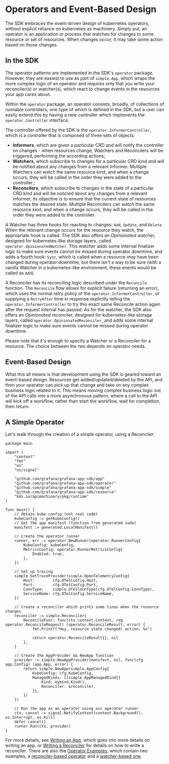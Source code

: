 # Operators and Event-Based Design

The SDK embraces the event-driven design of kubernetes operators, without explicit reliance on kubernetes as machinery. 
Simply put, an operator is an application or process that watches for changes to some resource or set of resources. 
When changes occur, it may take some action based on those changes.

## In the SDK

The operator patterns are implemented in the SDK's `operator` package. 
However, they are easiest to use as part of `simple.App`, 
which wraps the more complex logic of an operator and requires only that you write your reconciler(s) or watcher(s), 
which react to change events in the resources your app cares about.

Within the `operator` package, an operator consists, broadly, of collections of runnable controllers, one type of which is defined in the SDK, 
but a user can easily extend this by having a new controller which implements the `operator.Controller` interface.

The controller offered by the SDK is the `operator.InformerController`, which is a controller that is composed of three sets of objects:
* **Informers**, which are given a particular CRD and will notify the controller on changes - when resources change, Watchers and Reconcilers will be triggered, performing the according actions;
* **Watchers**, which subscribe to changes for a particular CRD kind and will be notified about any changes from a relevant Informer. Multiple Watchers can watch the same resource kind, and when a change occurs, they will be called in the order they were added to the controller.;
* **Reconcilers**, which subscribe to changes in the state of a particular CRD kind and will be noticied about any changes from a relevant Informer, its objective is to ensure that the current state of resources matches the desired state. Multiple Reconcilers can watch the same resource kind, and when a change occurs, they will be called in the order they were added to the controller.

A Watcher has three hooks for reacting to changes: `Add`, `Update`, and `Delete`. 
When the relevant change occurs for the resource they watch, the appropriate hook is called. 
The SDK also offers an _Opinionated_ watcher, designed for kubernetes-like storage layers, called `operator.OpinionatedWatcher`. 
This watcher adds some internal finalizer logic to make sure events cannot be missed during operator downtime, 
and adds a fourth hook: `Sync`, which is called when a resource _may_ have been changed during operator downtime, 
but there isn't a way to be sure (with a vanilla Watcher in a kubernetes-like environment, these events would be called as `Add`).

A Reconciler has its reconciling logic described under the `Reconcile` function.
The `Reconcile` flow allows for explicit failure (returning an error), which uses the normal retry policy of the `operator.InformerController`, or supplying a `RetryAfter` time in response explicitly telling the `operator.InformerController` to try this exact same Reconcile action again after the request interval has passed.
As for the watcher, the SDK also offers an _Opinionated_ reconciler, designed for kubernetes-like storage layers, called `operator.OpinionatedReconciler`, and adds some internal finalizer logic to make sure events cannot be missed during operator downtime.

Please note that it's enough to specify a Watcher or a Reconciler for a resource. The choice between the two depends on operator needs. 

## Event-Based Design

What this all means is that development using the SDK is geared toward an event-based design. 
Resources get added/updated/deleted by the API, and then your operator can pick up that change and take on any complex business logic related to it. 
This means moving complex business logic out of the API calls into a more asynchronous pattern, 
where a call to the API will kick off a workflow, rather than start the workflow, wait for completion, then return.

## A Simple Operator

Let's walk through the creation of a simple operator, using a Reconciler:

```golang
package main

import (
	"context"
	"fmt"
	"os"
	"os/signal"

	"github.com/grafana/grafana-app-sdk/app"
	"github.com/grafana/grafana-app-sdk/operator"
	"github.com/grafana/grafana-app-sdk/simple"
	"github.com/grafana/grafana-app-sdk/resource"
	"k8s.io/apimachinery/pkg/runtime"
)

func main() {
	// Obtain kube config (not real code)
	kubeConfig := getKubeConfig()
	// Get the app manifest (function from generated code)
	manifest := generated.LocalManifest()

	// Create the operator runner
	runner, err := operator.NewRunner(operator.RunnerConfig{
		KubeConfig: kubeConfig,
		MetricsConfig: operator.RunnerMetricsConfig{
			Enabled: true,
        },
    })
	
	// Set up tracing
	simple.SetTraceProvider(simple.OpenTelemetryConfig{
		Host:        cfg.OTelConfig.Host,
		Port:        cfg.OTelConfig.Port,
		ConnType:    simple.OTelConnType(cfg.OTelConfig.ConnType),
		ServiceName: cfg.OTelConfig.ServiceName,
	})

	// Create a reconciler which prints some lines when the resource changes
	reconciler := simple.Reconciler{
		ReconcileFunc: func(ctx context.Context, req operator.ReconcileRequest) (operator.ReconcileResult, error) {
			fmt.Printf("Hey, resource state changed! action: %s")

			return operator.ReconcileResult{}, nil
		},
	}
	
	// Create the AppProvider && NewApp function
	provider := simple.NewAppProvider(manifest, nil, func(cfg app.Config) (app.App, error) {
        return simple.NewApp(simple.AppConfig{
			KubeConfig: cfg.KubeConfig,
			ManagedKinds: []simple.AppManagedKind{{
				Kind: mymind.Kind(),
				Reconciler: &reconciler,
            }},
        })
	})
	
	// Run the app as an operator using our operator runner
	ctx, cancel := signal.NotifyContext(context.Background(), os.Interrupt, os.Kill)
	defer cancel()
	runner.Run(ctx, provider)
}
```

For more details, see [Writing an App](writing-an-app.md), which goes into more details on writing an app, or [Writing a Reconciler](writing-a-reconciler.md) for details on how to write a reconciler. 
There are also the [Operator Examples](../examples/operator), which contain two examples, a [reconciler-based operator](../examples/operator/reconciler) and a [watcher-based one](../examples/operator/watcher).
